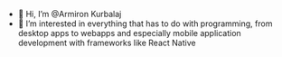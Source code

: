 - 👋 Hi, I’m @Armiron Kurbalaj
- 👀 I’m interested in everything that has to do with programming, from desktop apps to webapps and especially mobile application development with frameworks like React Native

<!---
Armiron/Armiron is a ✨ special ✨ repository because its `README.md` (this file) appears on your GitHub profile.
You can click the Preview link to take a look at your changes.
--->
